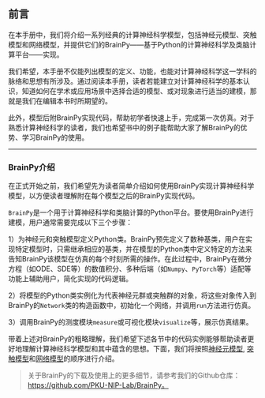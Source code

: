 ## 前言

在本手册中，我们将介绍一系列经典的计算神经科学模型，包括神经元模型、突触模型和网络模型，并提供它们的BrainPy——基于Python的计算神经科学及类脑计算平台——实现。

我们希望，本手册不仅能列出模型的定义、功能，也能对计算神经科学这一学科的脉络和思想有所涉及。通过阅读本手册，读者若能建立对计算神经科学的基本认识，知道如何在学术或应用场景中选择合适的模型、或对现象进行适当的建模，那就是我们在编辑本书时所期望的。

此外，模型后附BrainPy实现代码，帮助初学者快速上手，完成第一次仿真。对于熟悉计算神经科学的读者，我们也希望书中的例子能帮助大家了解BrainPy的优势、学习BrainPy的使用。



------

### BrainPy介绍

在正式开始之前，我们希望先为读者简单介绍如何使用BrainPy实现计算神经科学模型，以方便读者理解附在每个模型之后的BrainPy实现代码。

`BrainPy`是一个用于计算神经科学和类脑计算的Python平台。要使用BrainPy进行建模，用户通常需要完成以下三个步骤：

1）为神经元和突触模型定义Python类。BrainPy预先定义了数种基类，用户在实现特定模型时，只需继承相应的基类，并在模型的Python类中定义特定的方法来告知BrainPy该模型在仿真的每个时刻所需的操作。在此过程中，BrainPy在微分方程（如ODE、SDE等）的数值积分、多种后端（如`Numpy`、`PyTorch`等）适配等功能上辅助用户，简化实现的代码逻辑。

2）将模型的Python类实例化为代表神经元群或突触群的对象，将这些对象传入到BrainPy的`Network`类的构造函数中，初始化一个网络，并调用`run`方法进行仿真。

3）调用BrainPy的测度模块`measure`或可视化模块`visualize`等，展示仿真结果。

带着上述对BrainPy的粗略理解，我们希望下述各节中的代码实例能够帮助读者更好地理解计算神经科学模型和其中蕴含的思想。下面，我们将按照[神经元模型](neurons.md), [突触模型](synapses.md)和[网络模型](networks.md)的顺序进行介绍。

> 关于BrainPy的下载及使用上的更多细节，请参考我们的Github仓库：https://github.com/PKU-NIP-Lab/BrainPy。